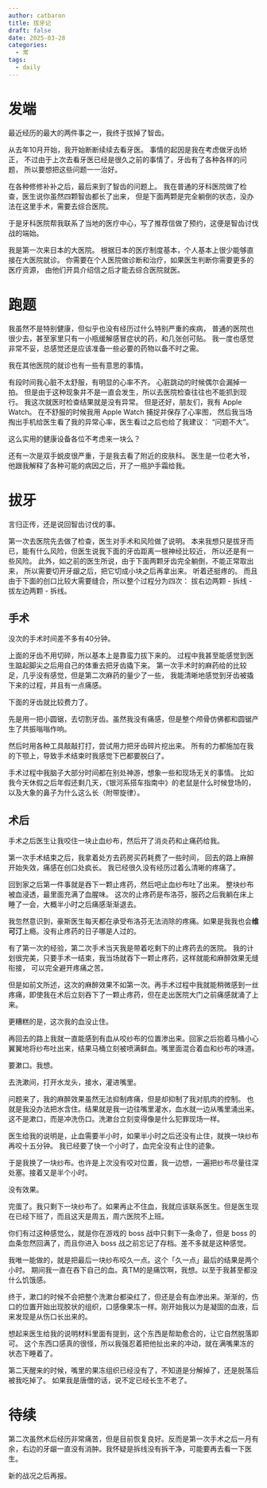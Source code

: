 ```yaml
---
author: catbaron
title: 拔牙记
draft: false
date: 2025-03-28
categories:
  - 常
tags:
  - daily
---
```

# 发端
最近经历的最大的两件事之一，我终于拔掉了智齿。

从去年10月开始，我开始断断续续去看牙医。
事情的起因是我在考虑做牙齿矫正，
不过由于上次去看牙医已经是很久之前的事情了，牙齿有了各种各样的问题，
所以要想把这些问题一一治好。

在各种修修补补之后，最后来到了智齿的问题上。
我在普通的牙科医院做了检查，医生说你虽然四颗智齿都长了出来，
但是下面两颗是完全躺倒的状态，没办法在这里手术，需要去综合医院。

于是牙科医院帮我联系了当地的医疗中心，写了推荐信做了预约，这便是智齿讨伐战的端始。


我是第一次来日本的大医院。
根据日本的医疗制度基本，个人基本上很少能够直接在大医院就诊。
你需要在个人医院做诊断和治疗，如果医生判断你需要更多的医疗资源，
由他们开具介绍信之后才能去综合医院就医。

# 跑题
我虽然不是特别健康，但似乎也没有经历过什么特别严重的疾病，
普通的医院也很少去，甚至家里只有一小瓶缓解感冒症状的药，和几张创可贴。
我一度也感觉非常不妥，总感觉还是应该准备一些必要的药物以备不时之需。

我在其他医院的就诊也有一些有意思的事情。

有段时间我心脏不太舒服，有明显的心率不齐。
心脏跳动的时候偶尔会漏掉一拍。
但是由于这种现象并不是一直会发生，所以去医院检查往往也不能抓到现行。
我这次就医时检查结果就是没有异常。
但是还好，朋友们，我有 Apple Watch。
在不舒服的时候我用 Apple Watch 捕捉并保存了心率图，
然后我当场掏出手机给医生看了我的异常心率，医生看过之后也给了我建议：
“问题不大”。

这么实用的健康设备各位不考虑来一块么？

还有一次是双手蜕皮很严重，于是我去看了附近的皮肤科。
医生是一位老大爷，他跟我解释了各种可能的病因之后，开了一瓶护手霜给我。

# 拔牙
言归正传，还是说回智齿讨伐的事。

第一次去医院先去做了检查，医生对手术和风险做了说明。
本来我想只是拔牙而已，能有什么风险，但医生说我下面的牙齿距离一根神经比较近，
所以还是有一些风险。
此外，如之前的医生所说，由于下面两颗牙齿完全躺倒，不能正常取出来，
所以需要切开牙龈之后，把它切成小块之后再拿出来。
听着还挺疼的。
而且由于下面的创口比较大需要缝合，所以整个过程分为四次：
拔右边两颗 - 拆线 - 拔左边两颗 - 拆线。

## 手术
没次的手术时间差不多有40分钟。

上面的牙齿不用切碎，所以基本上是靠蛮力拔下来的。
过程中我甚至能感觉到医生踮起脚尖之后用自己的体重去把牙齿撬下来。
第一次手术时的麻药给的比较足，几乎没有感觉，但是第二次麻药的量少了一些，
我能清晰地感觉到牙齿被撬下来的过程，并且有一点痛感。

下面的牙齿就比较费力了。

先是用一把小圆锯，去切割牙齿。虽然我没有痛感，但是整个颅骨仿佛都和圆锯产生了共振嗡嗡作响。

然后时用各种工具敲敲打打，尝试用力把牙齿碎片挖出来。
所有的力都施加在我的下颚上，导致手术结束时我感觉下巴都要脱臼了。

手术过程中我脑子大部分时间都在别处神游，想象一些和现场无关的事情。
比如我今天休假之后年假还剩几天，《银河系搭车指南中》的老鼠是什么时候登场的，以及大象的鼻子为什么这么长（附带旋律）。

## 术后
手术之后医生让我咬住一块止血纱布，然后开了消炎药和止痛药给我。

第一次手术结束之后，我拿着处方去药房买药耗费了一些时间，
回去的路上麻醉开始失效，痛感在创口处疯长。
我已经很久没有经历过着么清晰的疼痛了。

回到家之后第一件事就是吞下一颗止疼药，然后吧止血纱布吐了出来。
整块纱布被血浸透，最里面充满了血腥味。
这次的止疼药是布洛芬，服药之后我躺在床上睡了一会，大概半小时之后痛感渐渐退去。

我忽然意识到，豪斯医生每天都在承受布洛芬无法消除的疼痛。如果是我我也会**维可汀**上瘾。没有止疼药的日子哪是人过的。

有了第一次的经验，第二次手术当天我是带着吃剩下的止疼药去的医院。
我的计划很完美，只要手术一结束，我当场就吞下一颗止疼药，这样就能和麻醉效果无缝衔接，
可以完全避开疼痛之苦。

但是如前文所述，这次的麻醉效果不如第一次。再手术过程中我就能稍微感到一丝疼痛，即使我在术后立刻吞下了一颗止疼药，但在走出医院大门之前痛感就涌了上来。

更糟糕的是，这次我的血没止住。

再回去的路上我就一直能感到有血从咬纱布的位置渗出来。回家之后抱着马桶小心翼翼地将纱布吐出来，结果马桶立刻被喷满鲜血。嘴里面混合着血和纱布的味道。

要漱口。我想。

去洗漱间，打开水龙头，接水，灌进嘴里。

问题来了，我的麻醉效果虽然无法抑制疼痛，但是却抑制了我对肌肉的控制。
也就是我没办法把水含住。结果就是我一边往嘴里灌水，血水就一边从嘴里涌出来。
这不是漱口，而是冲洗伤口。洗漱台立刻变得像是什么犯罪现场一样。

医生给我的说明是，止血需要半小时，如果半小时之后还没有止住，就换一块纱布再咬十五分钟。
我已经要了快一个小时了，血完全没有止住的迹象。

于是我换了一块纱布。也许是上次没有咬对位置，我一边想，一遍把纱布尽量往深处塞。接着又是半个小时。

没有效果。

完蛋了。我只剩下一块纱布了。如果再止不住血，我就应该联系医生。但是医生现在已经下班了，而且这天是周五，周六医院不上班。

你们有过这种感觉么，就是你在游戏的 boss 战中只剩下一条命了，但是 boss 的血条忽然回满了，而且你进入 boss 战之前忘记了存档。差不多就是这种感觉。

我唯一能做的，就是把最后一块纱布咬久一点。这个「久一点」最后的结果是两个小时。
期间我一直在吞下自己的血。真TM的是痛饮啊，我想。以至于我甚至都没什么饥饿感。

终于，漱口的时候不会把整个洗漱台都染红了，但还是会有血渗出来。渐渐的，伤口的位置开始出现胶状的组织，口感像果冻一样。刚开始我以为是凝固的血液，后来发现是从伤口长出来的。

想起来医生给我的说明材料里面有提到，这个东西是帮助愈合的，让它自然脱落即可。
这个东西口感真的很怪，所以我强忍着把他扯出来的冲动，就在满嘴果冻的状态下睡着了。

第二天醒来的时候，嘴里的果冻组织已经没有了，不知道是分解掉了，还是脱落后被我吃掉了。
如果我是唐僧的话，说不定已经长生不老了。

# 待续
第二次虽然术后经历非常痛苦，但是目前恢复良好。反而是第一次手术之后一月有余，右边的牙龈一直没有消肿。我怀疑是拆线没有拆干净，可能要再去看一下医生。

新的战况之后再报。
